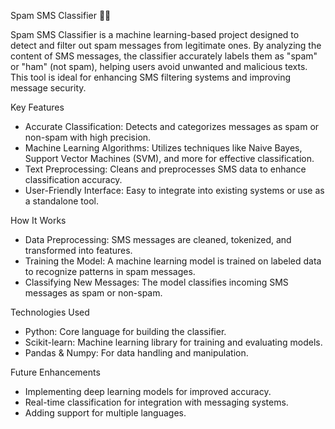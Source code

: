 Spam SMS Classifier 📱🚫

Spam SMS Classifier is a machine learning-based project designed to detect and filter out spam messages from legitimate ones. By analyzing the content of SMS messages, the classifier accurately labels them as "spam" or "ham" (not spam), helping users avoid unwanted and malicious texts. This tool is ideal for enhancing SMS filtering systems and improving message security.

Key Features
- Accurate Classification: Detects and categorizes messages as spam or non-spam with high precision.
- Machine Learning Algorithms: Utilizes techniques like Naive Bayes, Support Vector Machines (SVM), and more for effective classification.
- Text Preprocessing: Cleans and preprocesses SMS data to enhance classification accuracy.
- User-Friendly Interface: Easy to integrate into existing systems or use as a standalone tool.

How It Works
- Data Preprocessing: SMS messages are cleaned, tokenized, and transformed into features.
- Training the Model: A machine learning model is trained on labeled data to recognize patterns in spam messages.
- Classifying New Messages: The model classifies incoming SMS messages as spam or non-spam.

Technologies Used
- Python: Core language for building the classifier.
- Scikit-learn: Machine learning library for training and evaluating models.
- Pandas & Numpy: For data handling and manipulation.

Future Enhancements
- Implementing deep learning models for improved accuracy.
- Real-time classification for integration with messaging systems.
- Adding support for multiple languages.
